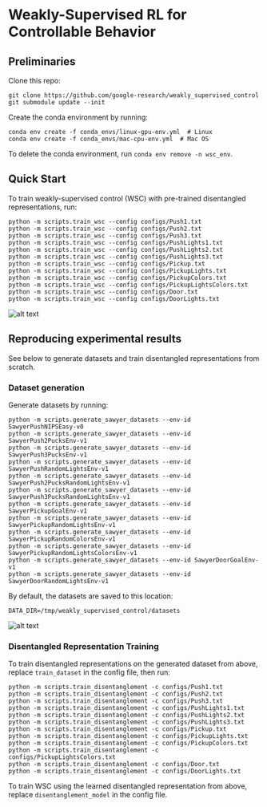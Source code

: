 # Weakly-Supervised RL for Controllable Behavior

## Preliminaries

Clone this repo:
```
git clone https://github.com/google-research/weakly_supervised_control
git submodule update --init
```
Create the conda environment by running:
```
conda env create -f conda_envs/linux-gpu-env.yml  # Linux
conda env create -f conda_envs/mac-cpu-env.yml  # Mac OS
```
To delete the conda environment, run `conda env remove -n wsc_env`.

## Quick Start

To train weakly-supervised control (WSC) with pre-trained disentangled representations, run:
```
python -m scripts.train_wsc --config configs/Push1.txt
python -m scripts.train_wsc --config configs/Push2.txt
python -m scripts.train_wsc --config configs/Push3.txt
python -m scripts.train_wsc --config configs/PushLights1.txt
python -m scripts.train_wsc --config configs/PushLights2.txt
python -m scripts.train_wsc --config configs/PushLights3.txt
python -m scripts.train_wsc --config configs/Pickup.txt
python -m scripts.train_wsc --config configs/PickupLights.txt
python -m scripts.train_wsc --config configs/PickupColors.txt
python -m scripts.train_wsc --config configs/PickupLightsColors.txt
python -m scripts.train_wsc --config configs/Door.txt
python -m scripts.train_wsc --config configs/DoorLights.txt
```
![alt text](images/goal_conditioned_rl_performance.png)


## Reproducing experimental results

See below to generate datasets and train disentangled representations from scratch.

### Dataset generation

Generate datasets by running:
```
python -m scripts.generate_sawyer_datasets --env-id SawyerPushNIPSEasy-v0
python -m scripts.generate_sawyer_datasets --env-id SawyerPush2PucksEnv-v1
python -m scripts.generate_sawyer_datasets --env-id SawyerPush3PucksEnv-v1
python -m scripts.generate_sawyer_datasets --env-id SawyerPushRandomLightsEnv-v1
python -m scripts.generate_sawyer_datasets --env-id SawyerPush2PucksRandomLightsEnv-v1
python -m scripts.generate_sawyer_datasets --env-id SawyerPush3PucksRandomLightsEnv-v1
python -m scripts.generate_sawyer_datasets --env-id SawyerPickupGoalEnv-v1
python -m scripts.generate_sawyer_datasets --env-id SawyerPickupRandomLightsEnv-v1
python -m scripts.generate_sawyer_datasets --env-id SawyerPickupRandomColorsEnv-v1
python -m scripts.generate_sawyer_datasets --env-id SawyerPickupRandomLightsColorsEnv-v1
python -m scripts.generate_sawyer_datasets --env-id SawyerDoorGoalEnv-v1
python -m scripts.generate_sawyer_datasets --env-id SawyerDoorRandomLightsEnv-v1
```

By default, the datasets are saved to this location:
```
DATA_DIR=/tmp/weakly_supervised_control/datasets
```
![alt text](images/sawyer-envs.png)

### Disentangled Representation Training

To train disentangled representations on the generated dataset from above, replace `train_dataset` in the config file, then run:
```
python -m scripts.train_disentanglement -c configs/Push1.txt
python -m scripts.train_disentanglement -c configs/Push2.txt
python -m scripts.train_disentanglement -c configs/Push3.txt
python -m scripts.train_disentanglement -c configs/PushLights1.txt
python -m scripts.train_disentanglement -c configs/PushLights2.txt
python -m scripts.train_disentanglement -c configs/PushLights3.txt
python -m scripts.train_disentanglement -c configs/Pickup.txt
python -m scripts.train_disentanglement -c configs/PickupLights.txt
python -m scripts.train_disentanglement -c configs/PickupColors.txt
python -m scripts.train_disentanglement -c configs/PickupLightsColors.txt
python -m scripts.train_disentanglement -c configs/Door.txt
python -m scripts.train_disentanglement -c configs/DoorLights.txt
```

To train WSC using the learned disentangled representation from above, replace `disentanglement_model` in the config file.

